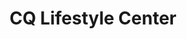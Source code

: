 ---
title: "CQ Lifestyle Center"
url: /cagayan-de-oro-city/cq-lifestyle-center/
shop: electronics
---